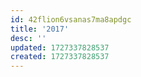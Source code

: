 ```yaml
---
id: 42flion6vsanas7ma8apdgc
title: '2017'
desc: ''
updated: 1727337828537
created: 1727337828537
---
```

